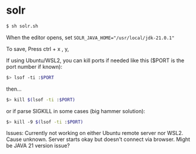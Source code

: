 # solr

```sh
$ sh solr.sh
```

When the editor opens, set `SOLR_JAVA_HOME="/usr/local/jdk-21.0.1"`

To save, Press ctrl + x , y, <RETURN>

If using Ubuntu/WSL2, you can kill ports if needed like this ($PORT is the port number if known):

```sh
$> lsof -ti :$PORT
```

then...

```sh
$> kill $(lsof -ti :$PORT)
```

or if parse SIGKILL in some cases (big hammer solution):

```sh
$> kill -9 $(lsof -ti :$PORT)
```

Issues:
Currently not working on either Ubuntu remote server nor WSL2. Cause unknown. Server starts okay but doesn't connect via browser. Might be JAVA 21 version issue?
